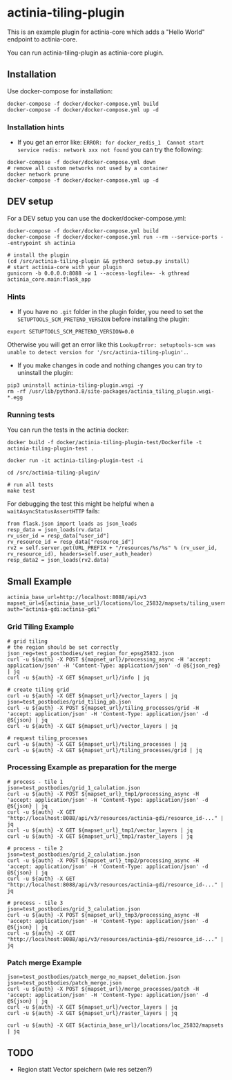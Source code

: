 # actinia-tiling-plugin

This is an example plugin for actinia-core which adds a "Hello World" endpoint to actinia-core.

You can run actinia-tiling-plugin as actinia-core plugin.

## Installation
Use docker-compose for installation:
```
docker-compose -f docker/docker-compose.yml build
docker-compose -f docker/docker-compose.yml up -d
```

### Installation hints
* If you get an error like: `ERROR: for docker_redis_1  Cannot start service redis: network xxx not found` you can try the following:
```
docker-compose -f docker/docker-compose.yml down
# remove all custom networks not used by a container
docker network prune
docker-compose -f docker/docker-compose.yml up -d
```

## DEV setup
For a DEV setup you can use the docker/docker-compose.yml:
```
docker-compose -f docker/docker-compose.yml build
docker-compose -f docker/docker-compose.yml run --rm --service-ports --entrypoint sh actinia

# install the plugin
(cd /src/actinia-tiling-plugin && python3 setup.py install)
# start actinia-core with your plugin
gunicorn -b 0.0.0.0:8088 -w 1 --access-logfile=- -k gthread actinia_core.main:flask_app
```

### Hints

* If you have no `.git` folder in the plugin folder, you need to set the
`SETUPTOOLS_SCM_PRETEND_VERSION` before installing the plugin:
```
export SETUPTOOLS_SCM_PRETEND_VERSION=0.0
```
Otherwise you will get an error like this
`LookupError: setuptools-scm was unable to detect version for '/src/actinia-tiling-plugin'.`.

* If you make changes in code and nothing changes you can try to uninstall the plugin:
```
pip3 uninstall actinia-tiling-plugin.wsgi -y
rm -rf /usr/lib/python3.8/site-packages/actinia_tiling_plugin.wsgi-*.egg
```

### Running tests
You can run the tests in the actinia docker:
```
docker build -f docker/actinia-tiling-plugin-test/Dockerfile -t actinia-tiling-plugin-test .

docker run -it actinia-tiling-plugin-test -i

cd /src/actinia-tiling-plugin/

# run all tests
make test
```

For debugging the test this might be helpful when a `waitAsyncStatusAssertHTTP` fails:
```
from flask.json import loads as json_loads
resp_data = json_loads(rv.data)
rv_user_id = resp_data["user_id"]
rv_resource_id = resp_data["resource_id"]
rv2 = self.server.get(URL_PREFIX + "/resources/%s/%s" % (rv_user_id, rv_resource_id), headers=self.user_auth_header)
resp_data2 = json_loads(rv2.data)
```

## Small Example
```
actinia_base_url=http://localhost:8088/api/v3
mapset_url=${actinia_base_url}/locations/loc_25832/mapsets/tiling_usermapset
auth="actinia-gdi:actinia-gdi"
```

### Grid Tiling Example
```
# grid tiling
# the region should be set correctly
json_reg=test_postbodies/set_region_for_epsg25832.json
curl -u ${auth} -X POST ${mapset_url}/processing_async -H 'accept: application/json' -H 'Content-Type: application/json' -d @${json_reg} | jq
curl -u ${auth} -X GET ${mapset_url}/info | jq

# create tiling grid
curl -u ${auth} -X GET ${mapset_url}/vector_layers | jq
json=test_postbodies/grid_tiling_pb.json
curl -u ${auth} -X POST ${mapset_url}/tiling_processes/grid -H 'accept: application/json' -H 'Content-Type: application/json' -d @${json} | jq
curl -u ${auth} -X GET ${mapset_url}/vector_layers | jq

# request tiling_processes
curl -u ${auth} -X GET ${mapset_url}/tiling_processes | jq
curl -u ${auth} -X GET ${mapset_url}/tiling_processes/grid | jq
```

### Processing Example as preparation for the merge
```
# process - tile 1
json=test_postbodies/grid_1_calulation.json
curl -u ${auth} -X POST ${mapset_url}_tmp1/processing_async -H 'accept: application/json' -H 'Content-Type: application/json' -d @${json} | jq
curl -u ${auth} -X GET  "http://localhost:8088/api/v3/resources/actinia-gdi/resource_id-..." | jq
curl -u ${auth} -X GET ${mapset_url}_tmp1/vector_layers | jq
curl -u ${auth} -X GET ${mapset_url}_tmp1/raster_layers | jq

# process - tile 2
json=test_postbodies/grid_2_calulation.json
curl -u ${auth} -X POST ${mapset_url}_tmp2/processing_async -H 'accept: application/json' -H 'Content-Type: application/json' -d @${json} | jq
curl -u ${auth} -X GET  "http://localhost:8088/api/v3/resources/actinia-gdi/resource_id-..." | jq

# process - tile 3
json=test_postbodies/grid_3_calulation.json
curl -u ${auth} -X POST ${mapset_url}_tmp3/processing_async -H 'accept: application/json' -H 'Content-Type: application/json' -d @${json} | jq
curl -u ${auth} -X GET  "http://localhost:8088/api/v3/resources/actinia-gdi/resource_id-..." | jq
```

### Patch merge Example
```
json=test_postbodies/patch_merge_no_mapset_deletion.json
json=test_postbodies/patch_merge.json
curl -u ${auth} -X POST ${mapset_url}/merge_processes/patch -H 'accept: application/json' -H 'Content-Type: application/json' -d @${json} | jq
curl -u ${auth} -X GET ${mapset_url}/vector_layers | jq
curl -u ${auth} -X GET ${mapset_url}/raster_layers | jq

curl -u ${auth} -X GET ${actinia_base_url}/locations/loc_25832/mapsets | jq
```



## TODO
* Region statt Vector speichern (wie res setzen?)
